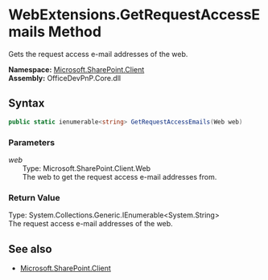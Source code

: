 # WebExtensions.GetRequestAccessEmails Method  
Gets the request access e-mail addresses of the web.  

**Namespace:** [Microsoft.SharePoint.Client](Microsoft.SharePoint.Client.md)  
**Assembly:** OfficeDevPnP.Core.dll  
## Syntax
```C#
public static ienumerable<string> GetRequestAccessEmails(Web web)
```
### Parameters
*web*  
&emsp;&emsp;Type: Microsoft.SharePoint.Client.Web  
&emsp;&emsp;The web to get the request access e-mail addresses from.  
  
### Return Value
Type: System.Collections.Generic.IEnumerable<System.String>  
The request access e-mail addresses of the web.

## See also
- [Microsoft.SharePoint.Client](Microsoft.SharePoint.Client.md)
